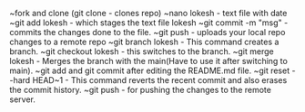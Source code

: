 ~fork and clone (git clone <ssh link> - clones repo) 
~nano lokesh - text file with date
~git add lokesh - which stages the text file lokesh
~git commit -m "msg" - commits the changes done to the file.
~git push - uploads your local repo changes to a remote repo
~git branch lokesh - This command creates a branch.
~git checkout lokesh - this switches to the branch.
~git merge lokesh - Merges the branch with the main(Have to use it after switching to main).
~git add and git commit after editing the README.md file.
~git reset --hard HEAD~1 - This command reverts the recent commit and also erases the commit history.
~git push - for pushing the changes to the remote server.

